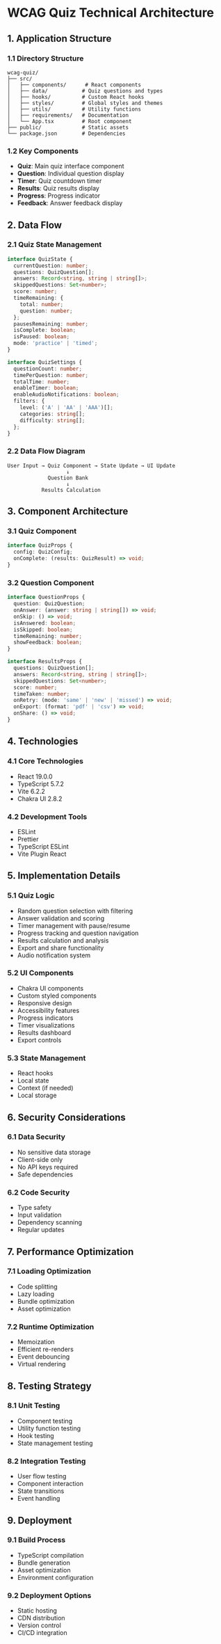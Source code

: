 # WCAG Quiz Technical Architecture

## 1. Application Structure

### 1.1 Directory Structure
```
wcag-quiz/
├── src/
│   ├── components/      # React components
│   ├── data/           # Quiz questions and types
│   ├── hooks/          # Custom React hooks
│   ├── styles/         # Global styles and themes
│   ├── utils/          # Utility functions
│   ├── requirements/   # Documentation
│   └── App.tsx         # Root component
├── public/             # Static assets
└── package.json        # Dependencies
```

### 1.2 Key Components
- **Quiz**: Main quiz interface component
- **Question**: Individual question display
- **Timer**: Quiz countdown timer
- **Results**: Quiz results display
- **Progress**: Progress indicator
- **Feedback**: Answer feedback display

## 2. Data Flow

### 2.1 Quiz State Management
```typescript
interface QuizState {
  currentQuestion: number;
  questions: QuizQuestion[];
  answers: Record<string, string | string[]>;
  skippedQuestions: Set<number>;
  score: number;
  timeRemaining: {
    total: number;
    question: number;
  };
  pausesRemaining: number;
  isComplete: boolean;
  isPaused: boolean;
  mode: 'practice' | 'timed';
}

interface QuizSettings {
  questionCount: number;
  timePerQuestion: number;
  totalTime: number;
  enableTimer: boolean;
  enableAudioNotifications: boolean;
  filters: {
    level: ('A' | 'AA' | 'AAA')[];
    categories: string[];
    difficulty: string[];
  };
}
```

### 2.2 Data Flow Diagram
```
User Input → Quiz Component → State Update → UI Update
                   ↓
             Question Bank
                   ↓
           Results Calculation
```

## 3. Component Architecture

### 3.1 Quiz Component
```typescript
interface QuizProps {
  config: QuizConfig;
  onComplete: (results: QuizResult) => void;
}
```

### 3.2 Question Component
```typescript
interface QuestionProps {
  question: QuizQuestion;
  onAnswer: (answer: string | string[]) => void;
  onSkip: () => void;
  isAnswered: boolean;
  isSkipped: boolean;
  timeRemaining: number;
  showFeedback: boolean;
}

interface ResultsProps {
  questions: QuizQuestion[];
  answers: Record<string, string | string[]>;
  skippedQuestions: Set<number>;
  score: number;
  timeTaken: number;
  onRetry: (mode: 'same' | 'new' | 'missed') => void;
  onExport: (format: 'pdf' | 'csv') => void;
  onShare: () => void;
}
```

## 4. Technologies

### 4.1 Core Technologies
- React 19.0.0
- TypeScript 5.7.2
- Vite 6.2.2
- Chakra UI 2.8.2

### 4.2 Development Tools
- ESLint
- Prettier
- TypeScript ESLint
- Vite Plugin React

## 5. Implementation Details

### 5.1 Quiz Logic
- Random question selection with filtering
- Answer validation and scoring
- Timer management with pause/resume
- Progress tracking and question navigation
- Results calculation and analysis
- Export and share functionality
- Audio notification system

### 5.2 UI Components
- Chakra UI components
- Custom styled components
- Responsive design
- Accessibility features
- Progress indicators
- Timer visualizations
- Results dashboard
- Export controls

### 5.3 State Management
- React hooks
- Local state
- Context (if needed)
- Local storage

## 6. Security Considerations

### 6.1 Data Security
- No sensitive data storage
- Client-side only
- No API keys required
- Safe dependencies

### 6.2 Code Security
- Type safety
- Input validation
- Dependency scanning
- Regular updates

## 7. Performance Optimization

### 7.1 Loading Optimization
- Code splitting
- Lazy loading
- Bundle optimization
- Asset optimization

### 7.2 Runtime Optimization
- Memoization
- Efficient re-renders
- Event debouncing
- Virtual rendering

## 8. Testing Strategy

### 8.1 Unit Testing
- Component testing
- Utility function testing
- Hook testing
- State management testing

### 8.2 Integration Testing
- User flow testing
- Component interaction
- State transitions
- Event handling

## 9. Deployment

### 9.1 Build Process
- TypeScript compilation
- Bundle generation
- Asset optimization
- Environment configuration

### 9.2 Deployment Options
- Static hosting
- CDN distribution
- Version control
- CI/CD integration 